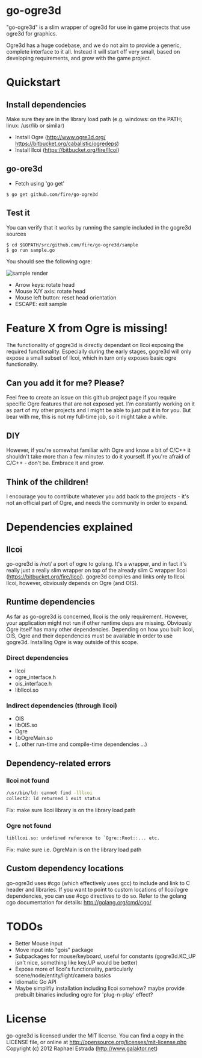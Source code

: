 # go-ogre3d
"go-ogre3d" is a slim wrapper of ogre3d for use in game projects that use ogre3d for graphics.

Ogre3d has a huge codebase, and we do not aim to provide a generic, complete interface to it all. Instead it will start off very small, based on developing requirements, and grow with the game project.

# Quickstart
## Install dependencies
Make sure they are in the library load path (e.g. windows: on the PATH; linux: /usr/lib or similar)
* Install Ogre (http://www.ogre3d.org/ https://bitbucket.org/cabalistic/ogredeps)
* Install llcoi (https://bitbucket.org/fire/llcoi)

## go-ore3d
* Fetch using 'go get'
```
$ go get github.com/fire/go-ogre3d
```

## Test it
You can verify that it works by running the sample included in the gogre3d sources
```
$ cd $GOPATH/src/github.com/fire/go-ogre3d/sample
$ go run sample.go
```

You should see the following ogre:

![sample render](https://raw.github.com/fire/go-ogre3d/master/sample/demo.gif)

* Arrow keys: rotate head
* Mouse X/Y axis: rotate head
* Mouse left button: reset head orientation
* ESCAPE: exit sample

# Feature X from Ogre is missing!
The functionality of gogre3d is directly dependant on llcoi exposing the required functionality. Especially during the early stages, gogre3d will only expose a small subset of llcoi, which in turn only exposes basic ogre functionality.

## Can you add it for me? Please?
Feel free to create an issue on this github project page if you require specific Ogre features that are not exposed yet. I'm constantly working on it as part of my other projects and I might be able to just put it in for you. But bear with me, this is not my full-time job, so it might take a while.

## DIY
However, if you're somewhat familiar with Ogre and know a bit of C/C++ it shouldn't take more than a few minutes to do it yourself. If you're afraid of C/C++ - don't be. Embrace it and grow.

## Think of the children!
I encourage you to contribute whatever you add back to the projects - it's not an official part of Ogre, and needs the community in order to expand.

# Dependencies explained
## llcoi
go-ogre3d is /not/ a port of ogre to golang. It's a wrapper, and in fact it's really just a really slim wrapper on top of the already slim C wrapper llcoi (https://bitbucket.org/fire/llcoi). gogre3d compiles and links only to llcoi. llcoi, however, obviously depends on Ogre (and OIS).


## Runtime dependencies
As far as go-ogre3d is concerned, llcoi is the only requirement. However, your application might not run if other runtime deps are missing. Obviously Ogre itself has many other dependencies. Depending on how you built llcoi, OIS, Ogre and their dependencies must be available in order to use gogre3d. Installing Ogre is way outside of this scope.

### Direct dependencies
* llcoi
 * ogre_interface.h
 * ois_interface.h
 * libllcoi.so


### Indirect dependencies (through llcoi)
* OIS
 * libOIS.so
* Ogre
 * libOgreMain.so
 * (.. other run-time and compile-time dependencies ...)


## Dependency-related errors
### llcoi not found
```bash
/usr/bin/ld: cannot find -lllcoi
collect2: ld returned 1 exit status

```
Fix: make sure llcoi library is on the library load path

### Ogre not found
```bash
libllcoi.so: undefined reference to `Ogre::Root::... etc.
```
Fix: make sure i.e. OgreMain is on the library load path


## Custom dependency locations
go-ogre3d uses #cgo (which effectively uses gcc) to include and link to C header and libraries. If you want to point to custom locations of llcoi/ogre dependencies, you can use #cgo directives to do so. Refer to the golang cgo documentation for details: http://golang.org/cmd/cgo/

# TODOs
* Better Mouse input
* Move input into "gois" package
* Subpackages for mouse/keyboard, useful for constants (gogre3d.KC_UP isn't nice, something like key.UP would be better)
* Expose more of llcoi's functionality, particularly scene/node/entity/light/camera basics
* Idiomatic Go API
* Maybe simplifiy installation including llcoi somehow? maybe provide prebuilt binaries including ogre for 'plug-n-play' effect?

# License
go-ogre3d is licensed under the MIT license. You can find a copy in the LICENSE file, or online at http://opensource.org/licenses/mit-license.php
Copyright (c) 2012 Raphael Estrada (http://www.galaktor.net)
